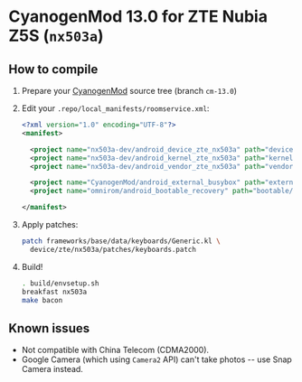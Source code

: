 CyanogenMod 13.0 for ZTE Nubia Z5S (`nx503a`)
==========

## How to compile

1.  Prepare your [CyanogenMod](https://github.com/CyanogenMod/android) source tree (branch `cm-13.0`)
2.  Edit your `.repo/local_manifests/roomservice.xml`:

    ```xml
    <?xml version="1.0" encoding="UTF-8"?>
    <manifest>

      <project name="nx503a-dev/android_device_zte_nx503a" path="device/zte/nx503a" remote="github" revision="cm-13.0" />
      <project name="nx503a-dev/android_kernel_zte_nx503a" path="kernel/zte/nx503a" remote="github" revision="cm-13.0" />
      <project name="nx503a-dev/android_vendor_zte_nx503a" path="vendor/zte/nx503a" remote="github" revision="cm-13.0" />

      <project name="CyanogenMod/android_external_busybox" path="external/busybox" remote="github" revision="cm-13.0" />
      <project name="omnirom/android_bootable_recovery" path="bootable/recovery-twrp" remote="github" revision="android-6.0" />

    </manifest>
    ```

3.  Apply patches:

    ```sh
    patch frameworks/base/data/keyboards/Generic.kl \
      device/zte/nx503a/patches/keyboards.patch
    ```

4.  Build!

    ```sh
    . build/envsetup.sh
    breakfast nx503a
    make bacon
    ```

## Known issues

* Not compatible with China Telecom (CDMA2000).
* Google Camera (which using `Camera2` API) can't take photos -- use Snap Camera instead.
